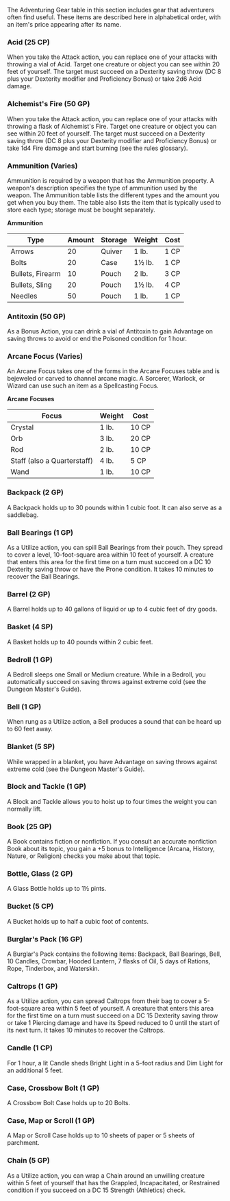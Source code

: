 The Adventuring Gear table in this section includes gear that adventurers often find useful. These items are described here in alphabetical order, with an item's price appearing after its name.

### Acid (25 CP)
When you take the Attack action, you can replace one of your attacks with throwing a vial of Acid. Target one creature or object you can see within 20 feet of yourself. The target must succeed on a Dexterity saving throw (DC 8 plus your Dexterity modifier and Proficiency Bonus) or take 2d6 Acid damage.

### Alchemist's Fire (50 GP)
When you take the Attack action, you can replace one of your attacks with throwing a flask of Alchemist's Fire. Target one creature or object you can see within 20 feet of yourself. The target must succeed on a Dexterity saving throw (DC 8 plus your Dexterity modifier and Proficiency Bonus) or take 1d4 Fire damage and start burning (see the rules glossary).

### Ammunition (Varies)
Ammunition is required by a weapon that has the Ammunition property. A weapon's description specifies the type of ammunition used by the weapon. The Ammunition table lists the different types and the amount you get when you buy them. The table also lists the item that is typically used to store each type; storage must be bought separately.

**Ammunition**

| Type            | Amount | Storage | Weight | Cost |
|-----------------|--------|---------|--------|------|
| Arrows          | 20     | Quiver  | 1 lb.  | 1 CP |
| Bolts           | 20     | Case    | 1½ lb. | 1 CP |
| Bullets, Firearm| 10     | Pouch   | 2 lb.  | 3 CP |
| Bullets, Sling  | 20     | Pouch   | 1½ lb. | 4 CP |
| Needles         | 50     | Pouch   | 1 lb.  | 1 CP |

### Antitoxin (50 GP)
As a Bonus Action, you can drink a vial of Antitoxin to gain Advantage on saving throws to avoid or end the Poisoned condition for 1 hour.

### Arcane Focus (Varies)
An Arcane Focus takes one of the forms in the Arcane Focuses table and is bejeweled or carved to channel arcane magic. A Sorcerer, Warlock, or Wizard can use such an item as a Spellcasting Focus.

**Arcane Focuses**

| Focus                       | Weight | Cost  |
| --------------------------- | ------ | ----- |
| Crystal                     | 1 lb.  | 10 CP |
| Orb                         | 3 lb.  | 20 CP |
| Rod                         | 2 lb.  | 10 CP |
| Staff (also a Quarterstaff) | 4 lb.  | 5 CP  |
| Wand                        | 1 lb.  | 10 CP |

### Backpack (2 GP)
A Backpack holds up to 30 pounds within 1 cubic foot. It can also serve as a saddlebag.

### Ball Bearings (1 GP)
As a Utilize action, you can spill Ball Bearings from their pouch. They spread to cover a level, 10-foot-square area within 10 feet of yourself. A creature that enters this area for the first time on a turn must succeed on a DC 10 Dexterity saving throw or have the Prone condition. It takes 10 minutes to recover the Ball Bearings.

### Barrel (2 GP)
A Barrel holds up to 40 gallons of liquid or up to 4 cubic feet of dry goods.

### Basket (4 SP)
A Basket holds up to 40 pounds within 2 cubic feet.

### Bedroll (1 GP)
A Bedroll sleeps one Small or Medium creature. While in a Bedroll, you automatically succeed on saving throws against extreme cold (see the Dungeon Master's Guide).

### Bell (1 GP)
When rung as a Utilize action, a Bell produces a sound that can be heard up to 60 feet away.

### Blanket (5 SP)
While wrapped in a blanket, you have Advantage on saving throws against extreme cold (see the Dungeon Master's Guide).

### Block and Tackle (1 GP)
A Block and Tackle allows you to hoist up to four times the weight you can normally lift.

### Book (25 GP)
A Book contains fiction or nonfiction. If you consult an accurate nonfiction Book about its topic, you gain a +5 bonus to Intelligence (Arcana, History, Nature, or Religion) checks you make about that topic.

### Bottle, Glass (2 GP)
A Glass Bottle holds up to 1½ pints.

### Bucket (5 CP)
A Bucket holds up to half a cubic foot of contents.

### Burglar's Pack (16 GP)
A Burglar's Pack contains the following items: Backpack, Ball Bearings, Bell, 10 Candles, Crowbar, Hooded Lantern, 7 flasks of Oil, 5 days of Rations, Rope, Tinderbox, and Waterskin.

### Caltrops (1 GP)
As a Utilize action, you can spread Caltrops from their bag to cover a 5-foot-square area within 5 feet of yourself. A creature that enters this area for the first time on a turn must succeed on a DC 15 Dexterity saving throw or take 1 Piercing damage and have its Speed reduced to 0 until the start of its next turn. It takes 10 minutes to recover the Caltrops.

### Candle (1 CP)
For 1 hour, a lit Candle sheds Bright Light in a 5-foot radius and Dim Light for an additional 5 feet.

### Case, Crossbow Bolt (1 GP)
A Crossbow Bolt Case holds up to 20 Bolts.

### Case, Map or Scroll (1 GP)
A Map or Scroll Case holds up to 10 sheets of paper or 5 sheets of parchment.

### Chain (5 GP)
As a Utilize action, you can wrap a Chain around an unwilling creature within 5 feet of yourself that has the Grappled, Incapacitated, or Restrained condition if you succeed on a DC 15 Strength (Athletics) check.